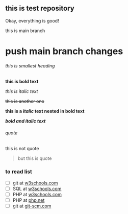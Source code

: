 ## this is test repository 

Okay, everything is good!

this is main branch

push main branch changes
=======
###### this is smallest heading

**this is bold text**

*this is italic text*

~~this is another one~~

**this is a _italic_ text nested in bold text**

***bold and italic text***

###### quote
this is not quote 
> but this is quote
### to read list

- [ ] git at [w3schools.com](https://www.w3schools.com/git/)
- [ ] SQL at [w3schools.com](https://www.w3schools.com/sql/default.asp)
- [ ] PHP at [w3schools.com](https://www.w3schools.com/php/default.asp)
- [ ] PHP at [php.net](https://www.php.net/)
- [ ] git at [git-scm.com](https://git-scm.com/)